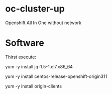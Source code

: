 # oc-cluster-up
Openshift All In One without network


# Software
Thirst execute:

   yum -y install jq-1.5-1.el7.x86_64
   
   yum -y install centos-release-openshift-origin311
   
   yum -y install origin-clients
